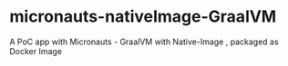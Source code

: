 # micronauts-nativeImage-GraalVM
A PoC app with Micronauts - GraalVM with Native-Image , packaged as Docker Image
